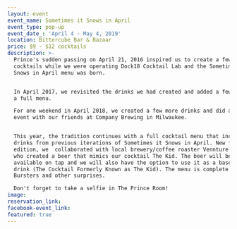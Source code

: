 ```yaml
---
layout: event
event_name: Sometimes it Snows in April
event_type: pop-up
event_date_: 'April 4 - May 4, 2019'
location: Bittercube Bar & Bazaar
price: $9 - $12 cocktails
description: >-
  Prince's sudden passing on April 21, 2016 inspired us to create a few
  cocktails while we were operating Dock18 Cocktail Lab and the Sometimes it
  Snows in April menu was born.


  In April 2017, we revisited the drinks we had created and added a few more for
  a full menu.

  For one weekend in April 2018, we created a few more drinks and did a pop up
  event with our friends at Company Brewing in Milwaukee.


  This year, the tradition continues with a full cocktail menu that includes
  drinks from previous iterations of Sometimes it Snows in April. New for this
  edition, we  collaborated with local brewery/coffee roaster Vennture Brew Co.
  who created a beer that mimics our cocktail The Kid. The beer will be
  available on tap and we will also have the option to use it as a base for the
  drink (The Cocktail Formerly Known as The Kid). The menu is complete with
  Bursters and other surprises.

  Don't forget to take a selfie in The Prince Room!
image:
reservation_link:
facebook-event_link:
featured: true
---
```


